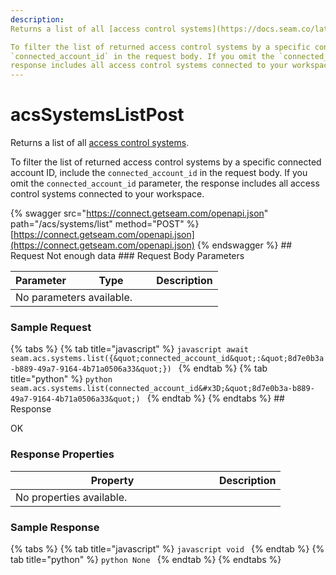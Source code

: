 ```yaml
---
description:
Returns a list of all [access control systems](https://docs.seam.co/latest/capability-guides/access-systems).

To filter the list of returned access control systems by a specific connected account ID, include the 
`connected_account_id` in the request body. If you omit the `connected_account_id` parameter, the 
response includes all access control systems connected to your workspace.
---
```


# acsSystemsListPost

Returns a list of all [access control systems](https://docs.seam.co/latest/capability-guides/access-systems).

To filter the list of returned access control systems by a specific connected account ID, include the
`connected_account_id` in the request body. If you omit the `connected_account_id` parameter, the
response includes all access control systems connected to your workspace.

{% swagger src="https://connect.getseam.com/openapi.json" path="/acs/systems/list"
method="POST" %}
[https://connect.getseam.com/openapi.json](https://connect.getseam.com/openapi.json)
{% endswagger %} ## Request Not enough data ### Request Body Parameters

<table>
  <thead>
    <tr>
      <th>Parameter</th>
      <th width='112.33333333333331'>Type</th>
      <th>Description</th>
    </tr>
  </thead>
  <tbody>
      <tr>
        <td colspan='3'>No parameters available.</td>
      </tr>
  </tbody>
</table>

### Sample Request

<!-- prettier-ignore -->
{% tabs %}
    <!-- prettier-ignore -->
    {% tab title="javascript" %} ```javascript
    await seam.acs.systems.list({&quot;connected_account_id&quot;:&quot;8d7e0b3a-b889-49a7-9164-4b71a0506a33&quot;})
    ``` {% endtab %}
    <!-- prettier-ignore -->
    {% tab title="python" %} ```python
    seam.acs.systems.list(connected_account_id&#x3D;&quot;8d7e0b3a-b889-49a7-9164-4b71a0506a33&quot;)
    ``` {% endtab %}
{% endtabs %} ## Response

OK

### Response Properties

<table>
  <thead>
    <tr>
      <th width='310'>Property</th>
      <th>Description</th>
    </tr>
  </thead>
  <tbody>
      <tr>
        <td colspan='2'>No properties available.</td>
      </tr>
  </tbody>
</table>

### Sample Response

<!-- prettier-ignore -->
{% tabs %}
    <!-- prettier-ignore -->
    {% tab title="javascript" %} ```javascript
    void
    ``` {% endtab %}
    <!-- prettier-ignore -->
    {% tab title="python" %} ```python
    None
    ``` {% endtab %}
{% endtabs %}
